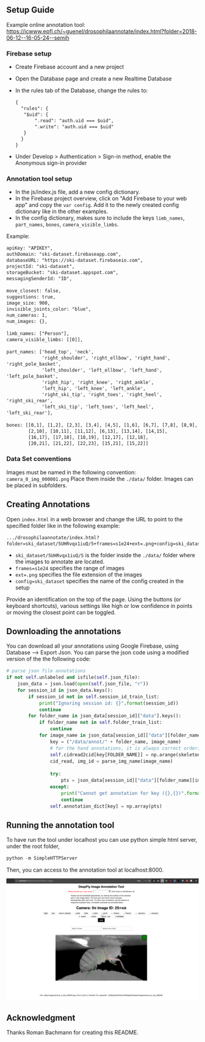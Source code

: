 
## Setup Guide
Example online annotation tool: https://icwww.epfl.ch/~guenel/drosophilaannotate/index.html?folder=2018-06-12--16-05-24--semih

### Firebase setup

- Create Firebase account and a new project
- Open the Database page and create a new Realtime Database
- In the rules tab of the Database, change the rules to:

  ```
  {
    "rules": {
     "$uid": {
         ".read": "auth.uid === $uid",
         ".write": "auth.uid === $uid"
     }
    }
  }
  ```

- Under Develop > Authentication > Sign-in method, enable the Anonymous sign-in provider

### Annotation tool setup

- In the js/index.js file, add a new config dictionary.
- In the Firebase project overview, click on "Add Firebase to your web app" and copy the ```var config```. Add it to the newly created config dictionary like in the other examples.
- In the config dictionary, makes sure to include the keys ```limb_names```, ```part_names```, ```bones```, ```camera_visible_limbs```.

Example:

```
apiKey: "APIKEY",
authDomain: "ski-dataset.firebaseapp.com",
databaseURL: "https://ski-dataset.firebaseio.com",
projectId: "ski-dataset",
storageBucket: "ski-dataset.appspot.com",
messagingSenderId: "ID",

move_closest: false,
suggestions: true,
image_size: 900,
invisible_joints_color: "blue",
num_cameras: 1,
num_images: {},

limb_names: ["Person"],
camera_visible_limbs: [[0]],

part_names: ['head_top', 'neck',
             'right_shoulder', 'right_ellbow', 'right_hand', 'right_pole_basket',
             'left_shoulder', 'left_ellbow', 'left_hand', 'left_pole_basket',
             'right_hip', 'right_knee', 'right_ankle',
             'left_hip', 'left_knee', 'left_ankle',
             'right_ski_tip', 'right_toes', 'right_heel', 'right_ski_rear',
             'left_ski_tip', 'left_toes', 'left_heel', 'left_ski_rear'],

bones: [[0,1], [1,2], [2,3], [3,4], [4,5], [1,6], [6,7], [7,8], [8,9],
        [2,10], [10,11], [11,12], [6,13], [13,14], [14,15],
        [16,17], [17,18], [18,19], [12,17], [12,18],
        [20,21], [21,22], [22,23], [15,21], [15,22]]
```

### Data Set conventions

Images must be named in the following convention: ```camera_0_img_000001.png```
Place them inside the ```./data/``` folder. Images can be placed in subfolders.

## Creating Annotations

Open ```index.html``` in a web browser and change the URL to point to the specified folder like in the following example:

```
.../drosophilaannotate/index.html?folder=ski_dataset/5UHRvqx1iuQ/5+frames=s1e24+ext=.png+config=ski_dataset
```

- ```ski_dataset/5UHRvqx1iuQ/5``` is the folder inside the ```./data/``` folder where the images to annotate are located.
- ```frames=s1e24``` specifies the range of images
- ```ext=.png``` specifies the file extension of the images
- ```config=ski_dataset``` specifies the name of the config created in the setup

Provide an identification on the top of the page. Using the buttons (or keyboard shortcuts), various settings like high or low confidence in points or moving the closest point can be toggled.

## Downloading the annotations

You can download all your annotations using Google Firebase, using  Database --> Export Json. 
You can parse the json code using a modified version of the the following code:

```python
# parse json file annotations
if not self.unlabeled and isfile(self.json_file):
    json_data = json.load(open(self.json_file, "r"))
    for session_id in json_data.keys():
        if session_id not in self.session_id_train_list:
            print("Ignoring session id: {}".format(session_id))
            continue
        for folder_name in json_data[session_id]["data"].keys():
            if folder_name not in self.folder_train_list:
                continue
            for image_name in json_data[session_id]["data"][folder_name].keys():
                key = ("/data/annot/" + folder_name, image_name)
                # for the hand annotations, it is always correct ordering
                self.cidread2cid[key[FOLDER_NAME]] = np.arange(skeleton.num_cameras)
                cid_read, img_id = parse_img_name(image_name)

                try:
                    pts = json_data[session_id]["data"][folder_name][image_name]["position"]
                except:
                    print("Cannot get annotation for key ({},{})".format(key[0], key[1]))
                    continue
                self.annotation_dict[key] = np.array(pts)
```
## Running the annotation tool
To have run the tool under localhost you can use python simple html server, under the root folder,

```python
python -m SimpleHTTPServer
```
Then, you can access to the annotation tool at localhost:8000.

<p align="center">
<img src="localhost.png" width="640">
</p>


## Acknowledgment
Thanks Roman Bachmann for creating this README.
